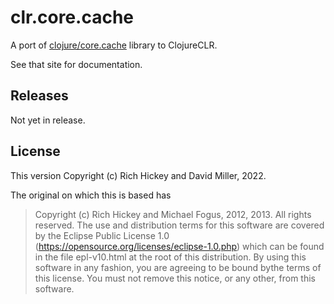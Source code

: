# clr.core.cache

A port of [clojure/core.cache](https://github.com/clojure/core.cache) library to ClojureCLR.

See that site for documentation.

## Releases

Not yet in release.

## License

This version Copyright (c) Rich Hickey and David Miller, 2022.

The original on which this is based has

>Copyright (c) Rich Hickey and Michael Fogus, 2012, 2013. All rights reserved. The use and distribution terms for this software are covered by the Eclipse Public License 1.0 (https://opensource.org/licenses/eclipse-1.0.php) which can be found in the file epl-v10.html at the root of this distribution. By using this software in any fashion, you are agreeing to be bound bythe terms of this license. You must not remove this notice, or any other, from this software.
